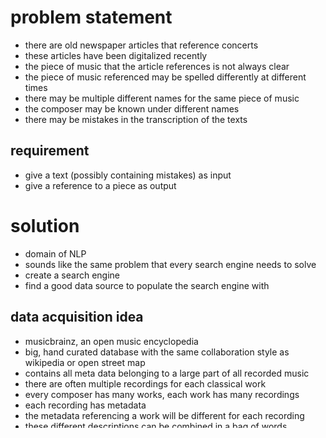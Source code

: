 # problem statement
- there are old newspaper articles that reference concerts
- these articles have been digitalized recently
- the piece of music that the article references is not always clear
- the piece of music referenced may be spelled differently at different times
- there may be multiple different names for the same piece of music
- the composer may be known under different names
- there may be mistakes in the transcription of the texts

## requirement
- give a text (possibly containing mistakes) as input
- give a reference to a piece as output

# solution
- domain of NLP
- sounds like the same problem that every search engine needs to solve
- create a search engine
- find a good data source to populate the search engine with

## data acquisition idea
- musicbrainz, an open music encyclopedia
- big, hand curated database with the same collaboration style as wikipedia or open street map
- contains all meta data belonging to a large part of all recorded music
- there are often multiple recordings for each classical work
- every composer has many works, each work has many recordings
- each recording has metadata
- the metadata referencing a work will be different for each recording
- these different descriptions can be combined in a bag of words

### data acquisition
- for each work, we are interested in all aliases that can be found for this work,
and all aliases that can be found for the composer of this  work.
- the musicbrainz database is available via a virtualbox virtual machine, containing 
some docker images. 
- the database runs on PostgreSQL. 

#### database representation of works
- the canonical representation of each work is its musicbrainz id, a uuid.
- the name of the work is also of interest
- the mb db also keeps track of aliases for each work
- and recordings where this work is performed
- recordings have their own aliases
- and can have one or more tracks, which is the mb way of specifying a release of a recording.
- these tracks also have names that are collected
- recordings also always have artists
- these artists can also be extremely relevant to the work, especially in non-classical music
- even in classical music, we may associate some artists with a work.
- so we need to store all the artists in the recording.
- each work also has one or more composers. 
- these composers, including their aliases need to be retrieved as well
- aliases are especially important for composers and works composed outside western europe
- the canonical name of Tchaikovsky's Swan Lake is Лебединое озеро in the musicbrainz database.

#### Classical works often have a hierarchical structure
- every work can also have related works. Works can be made up of multiple parts: 
an orchestral suite can have movements.
- for example, bach cello suites -> first cello suite -> prelude
- the search engine needs to reflect this hierarchical nature.
- for each work the broader work it is a part of is stored, if it exists.
- when displaying results, the results are shown hierarchically
- when scoring the performance of the search engine, the first leaf of the tree has the first
position, but also the direct ancestors of this work in the search result tree will have the first position.
- This scoring method was chosen because it is not always clear to which part of the tree a search query
refers.

#### The retrieval process
- The complete musicbrainz database virtual machine is about 100 GB.
- The computer this project was written on contains 8 GB of ram.
- Therefore the queries needed to retrieve the necessary information from the database needed to be windowed
quite aggressively.
- At most, the metadata information of 5000 works is retrieved.
- This keeps the java runtime under about 2 GB of ram
- The musicbrainz database is also quite aggressively normalized.
- Some of the queries described in the previous section require 5 joins.
- There are just about 900000 works in the musicbrainz database
- When all data is combined, some works have a couple of KB of metadata that needs to be retrieved
- All these considerations together mean that the metadata aggregation process is quite slow
- One full metadata aggregation run takes about 6 hours. 

## the search engine
- first approach hand crafted
- result quality was good enough to see the promise of the idea
- but the speed was unbearably slow
- second approach, use of the shelf ElasticSearch.
- ES is extremely fast, and almost as configurable as a hand crafted solution
- For each work, three lists are stored
- A list of all artists that performed the work
- A list of all composers + all aliases of these composers
- A list of all the names and titles that are associated with the work
- ES can throw all words in these lists together to search through them as a bag of words for each work
- The lists are stored separately for presentation and optimization reasons

### testing performance of the search engine
- about 50 hand made test cases
- a typical search query, and the canonical musicbrainz uuid
- during the development, there was no access to the newspaper sources that the project is about
- another test source is available, the last fm million song dataset
- in this dataset there are 960000 track names, together with a musicbrainz uuid
- with the musicbrainz uuid, it is possible to get a "search string", by combining the track name
and the composer found for the uuid in the musicbrainz database.
- the two are appended together with a space in between
- there are only 220000 tracks that have a corresponding "work"
- of those tracks, about 10000 are likely to be classical
- for each test run, 200 random last fm "search strings" are taken
- note that the original producer of this dataset had to go through a similar process as I did
- so the muscbrainz string match may not be 100% reliable

### optimizations
- ES gives the option to use custom similarity scoring modules
- The similarity scoring determines the search results
- The default is (BM25)[https://en.wikipedia.org/wiki/Okapi_BM25], which is a variant of TF-IDF.
- BM25 takes two parameters that determine the behaviour of the algorithm.
- Finding the optimal parameters is a question of trial and error

- each work consists of three lists, artists, composers and work names.
- the list of artists may not be as important as the list of work names.
- ES can give a weight to each list.
- weighted zone scoring

- there are multiple methods available for combining the fields
- search for the query in every list, and then add the resulting scores
- ES calls this a most fields query
- symphony is a common term in the name of a piece, so it will have a low IDF.
But if an artist may have symphony in their name, it will be rare, so it will have a very high
IDF. This may put this search result higher than it should
- other method: combine the terms from all lists together, but keep the weights
- ES calls this cross field search 
- This will not suffer from these problems.
- Empirically, using the cross field searcher gives a 10% increase in result quality on the test set.
- The code allows for easy switching between the two methods. 

- optimizing for the last fm dataset: 96% accuracy. However, the hand crafted accuracy becomes 52%
- optimizing for the hand crafted dataset: 82% accuracy. However, the last fm accuracy becomes 50% 

## the search controller
- the frontend uses a language that compiles to javascript: elm

# future applications for this solution
- a table based database can be searched very effectively by throwing fields
together in a bag-of-words model
- there is a similar problem with books